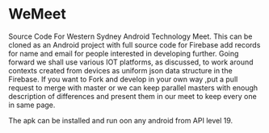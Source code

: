 # WeMeet
Source Code For Western Sydney Android Technology Meet.
This  can be cloned as an Android project with full source code for Firebase add records for name and email for people interested in developing 
further.
Going forward we shall use various IOT platforms, as discussed, to work around contexts created from devices as uniform json data structure in the Firebase.
If you want to Fork and develop in your own way ,put a pull request to merge with master or we can keep parallel masters with enough description of differences and 
present them in our meet to keep every one in same page.

The apk can be installed and run oon any android from API level  19.

